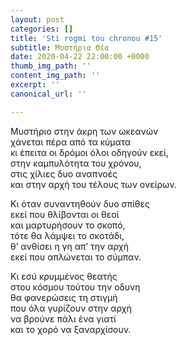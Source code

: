 ```yaml
---
layout: post
categories: []
title: 'Sti rogmi tou chronou #15'
subtitle: Μυστήρια Θέα
date: 2020-04-22 22:00:00 +0000
thumb_img_path: ''
content_img_path: ''
excerpt: ''
canonical_url: ''

---
```


Μυστήριο στην άκρη των ωκεανών  
χάνεται πέρα από τα κύματα  
κι έπειτα οι δρόμοι όλοι οδηγούν εκεί,  
στην καμπυλότητα του χρόνου,  
στις χίλιες δυο αναπνοές  
και στην αρχή του τέλους των ονείρων.

Κι όταν συναντηθούν δυο σπίθες  
εκεί που θλίβονται οι θεοί  
και μαρτυρήσουν το σκοπό,  
τότε θα λάμψει το σκοτάδι,  
θ’ ανθίσει η γη απ’ την αρχή  
εκεί που απλώνεται το σύμπαν.

Κι εσύ κρυμμένος θεατής  
στου κόσμου τούτου την οδυνη  
θα φανερώσεις τη στιγμή  
που όλα γυρίζουν στην αρχή  
να βρούνε πάλι ένα γιατί  
και το χορό να ξαναρχίσουν.